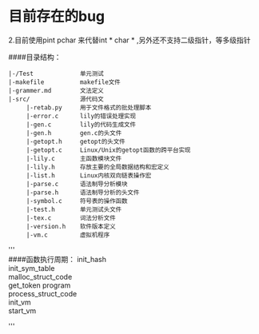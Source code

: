 目前存在的bug
==========================
2.目前使用pint pchar 来代替int * char *  ,另外还不支持二级指针，等多级指针


####目录结构：
 
    |-/Test             单元测试               
    |-makefile          makefile文件
    |-grammer.md        文法定义
    |-src/              源代码文
         |-retab.py     用于文件格式的批处理脚本
         |-error.c      lily的错误处理实现
         |-gen.c        lily的代码生成文件
         |-gen.h        gen.c的头文件
         |-getopt.h     getopt的头文件     
         |-getopt.c     Linux/Unix的getopt函数的跨平台实现
         |-lily.c       主函数模块文件
         |-lily.h       存放主要的全局数据结构和宏定义
         |-list.h       Linux内核双向链表操作宏
         |-parse.c      语法制导分析模块
         |-parse.h      语法制导分析的头文件
         |-symbol.c     符号表的操作函数
         |-test.h       单元测试头文件
         |-tex.c        词法分析文件
         |-version.h    软件版本定义
         |-vm.c         虚拟机程序
'''         
####函数执行周期：
init_hash  
init_sym_table       
malloc_struct_code  
get_token
program    
process_struct_code  
init_vm            
start_vm

'''


